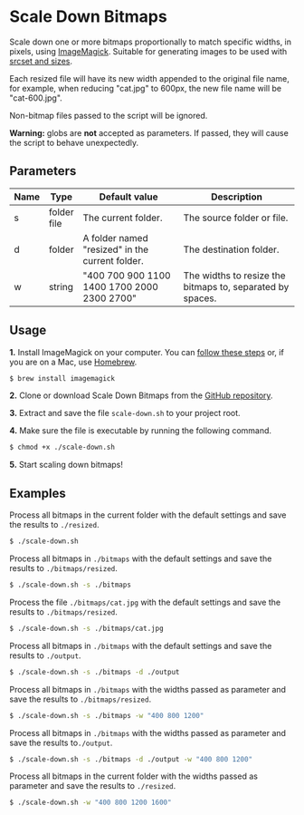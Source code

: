 # Scale Down Bitmaps

Scale down one or more bitmaps proportionally to match specific widths, in pixels, using [ImageMagick](https://www.imagemagick.org/). Suitable for generating images to be used with [srcset and sizes](https://ericportis.com/posts/2014/srcset-sizes/).

Each resized file will have its new width appended to the original file name, for example, when reducing "cat.jpg" to 600px, the new file name will be "cat-600.jpg".

Non-bitmap files passed to the script will be ignored.

**Warning:** globs are **not** accepted as parameters. If passed, they will cause the script to behave unexpectedly.

## Parameters

| Name | Type | Default value | Description |
|---|---|---|---|
| s | folder<br> file | The current folder. | The source folder or file. |
| d | folder | A folder named "resized" in the current folder. | The destination folder. |
| w | string | "400 700 900 1100 1400 1700 2000 2300 2700" | The widths to resize the bitmaps to, separated by spaces. |


## Usage

**1.** Install ImageMagick on your computer. You can [follow these steps](http://imagemagick.org/script/download.php) or, if you are on a Mac, use [Homebrew](https://brew.sh/index.html).

```sh
$ brew install imagemagick
```

**2.** Clone or download Scale Down Bitmaps from the [GitHub repository](https://github.com/leofavre/scale-down-bitmaps.git).

**3.** Extract and save the file `scale-down.sh` to your project root.

**4.** Make sure the file is executable by running the following command.

```sh
$ chmod +x ./scale-down.sh
```

**5.** Start scaling down bitmaps!


## Examples

Process all bitmaps in the current folder with the default settings and save the results to `./resized`.

```sh
$ ./scale-down.sh
```

Process all bitmaps in `./bitmaps` with the default settings and save the results to `./bitmaps/resized`.

```sh
$ ./scale-down.sh -s ./bitmaps
```

Process the file `./bitmaps/cat.jpg` with the default settings and save the results to `./bitmaps/resized`.

```sh
$ ./scale-down.sh -s ./bitmaps/cat.jpg
```

Process all bitmaps in `./bitmaps` with the default settings and save the results to `./output`.

```sh
$ ./scale-down.sh -s ./bitmaps -d ./output
```

Process all bitmaps in `./bitmaps` with the widths passed as parameter and save the results to `./bitmaps/resized`.

```sh
$ ./scale-down.sh -s ./bitmaps -w "400 800 1200"
```

Process all bitmaps in `./bitmaps` with the widths passed as parameter and save the results to`./output`.

```sh
$ ./scale-down.sh -s ./bitmaps -d ./output -w "400 800 1200"
```

Process all bitmaps in the current folder with the widths passed as parameter and save the results to `./resized`.

```sh
$ ./scale-down.sh -w "400 800 1200 1600"
```
